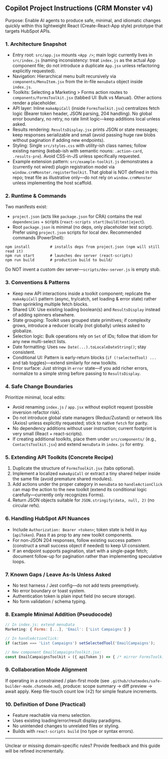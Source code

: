 ## Copilot Project Instructions (CRM Monster v4)

Purpose: Enable AI agents to produce safe, minimal, and idiomatic changes quickly within this lightweight React (Create-React-App style) prototype that targets HubSpot APIs.

### 1. Architecture Snapshot
* Entry root: `src/app.jsx` mounts `<App />`; main logic currently lives in `src/index.js` (naming inconsistency: treat `index.js` as the actual App component file; do not introduce a duplicate `App.jsx` unless refactoring explicitly requested).
* Navigation: Hierarchical menu built recursively via `components/MenuItem.jsx` from the in-file `menuData` object inside `index.js`.
* Toolkits: Selecting a Marketing > Forms action routes to `components/FormsToolkit.jsx` (tabbed UI: Bulk vs Manual). Other actions render a placeholder.
* API layer: Inline `makeApiCall` (inside `FormsToolkit.jsx`) centralizes fetch logic (Bearer token header, JSON parsing, 204 handling). No global error boundary, no retry, no rate limit logic—keep additions local unless asked.
* Results rendering: `ResultsDisplay.jsx` prints JSON or state messages; keep responses serializable and small (avoid passing huge raw blobs without pagination if adding new endpoints).
* Styling: Single `src/styles.css` with utility-ish class names; follow existing naming (kebab-ish with semantic nouns: `.action-card`, `.results-pre`). Avoid CSS-in-JS unless specifically requested.
* Example extension pattern: `src/example-toolkit.js` demonstrates a (currently not wired) plugin registration model via `window.crmMonster.registerToolkit`. That global is NOT defined in this repo; treat file as illustrative only—do not rely on `window.crmMonster` unless implementing the host scaffold.

### 2. Runtime & Commands
Two manifests exist:
* `project.json` (acts like `package.json` for CRA) contains the real `dependencies` + scripts (`react-scripts start|build|test|eject`).
* Root `package.json` is minimal (no deps, only placeholder test script). Prefer using `project.json` scripts for local dev.
Recommended commands (PowerShell):
```
npm install         # installs deps from project.json (npm will still read it)
npm run start       # launches dev server (react-scripts)
npm run build       # production build to build/
```
Do NOT invent a custom dev server—`scripts/dev-server.js` is empty stub.

### 3. Conventions & Patterns
* Keep new API interactions inside a toolkit component; replicate the `makeApiCall` pattern (async, try/catch, set loading & error state) rather than sprinkling multiple fetch blocks.
* Shared UX: Use existing loading boolean(s) and `ResultsDisplay` instead of adding spinners elsewhere.
* State grouping: Toolkit uses grouped state primitives; if complexity grows, introduce a reducer locally (not globally) unless asked to globalize.
* Selection logic: Bulk operations rely on `Set` of IDs; follow that idiom for any new multi-select lists.
* Date formatting: Uses `new Date(...).toLocaleDateString()`; stay consistent.
* Conditional UI: Pattern is early-return blocks (`if (!selectedTool) ...` and tab toggles)—extend similarly for new toolkits.
* Error surface: Just strings in `error` state—if you add richer errors, normalize to a simple string before passing to `ResultsDisplay`.

### 4. Safe Change Boundaries
Prioritize minimal, local edits:
* Avoid renaming `index.js` / `app.jsx` without explicit request (possible inversion refactor risk).
* Do not introduce global state managers (Redux/Zustand) or network libs (Axios) unless explicitly requested; stick to native `fetch` for parity.
* No dependency additions without user instruction; current footprint is very small (React + react-scripts).
* If creating additional toolkits, place them under `src/components/` (e.g., `ContactsToolkit.jsx`) and extend `menuData` in `index.js` for entry.

### 5. Extending API Toolkits (Concrete Recipe)
1. Duplicate the structure of `FormsToolkit.jsx` (tabs optional).
2. Implement a localized `makeApiCall` or extract a tiny shared helper inside the same file (avoid premature shared modules).
3. Add actions under the proper category in `menuData` so `handleActionClick` can map the action to the new toolkit (extend its conditional logic carefully—currently only recognizes Forms).
4. Return JSON objects suitable for `JSON.stringify(data, null, 2)` (no circular refs).

### 6. Handling HubSpot API Nuances
* Include `Authorization: Bearer <token>`; token state is held in `App` (`apiToken`). Pass it as prop to any new toolkit components.
* For non-JSON 204 responses, follow existing success pattern (construct a small success object if needed) to keep UI consistent.
* If an endpoint supports pagination, start with a single-page fetch; document follow-up for pagination rather than implementing speculative loops.

### 7. Known Gaps / Leave As-Is Unless Asked
* No test harness / Jest config—do not add tests preemptively.
* No error boundary or toast system.
* Authentication token is plain input field (no secure storage).
* No form validation / schema typing.

### 8. Example Minimal Addition (Pseudocode)
```jsx
// In index.js: extend menuData
Marketing: { Forms: [...], 'Email': ['List Campaigns'] }

// In handleActionClick:
if (action === 'List Campaigns') setSelectedTool('EmailCampaigns');

// New component EmailCampaignsToolkit.jsx:
const EmailCampaignsToolkit = ({ apiToken }) => { /* mirror FormsToolkit skeleton */ };
```

### 9. Collaboration Mode Alignment
If operating in a constrained / plan-first mode (see `.github/chatmodes/safe-builder-mode.chatmode.md`), produce: scope summary → diff preview → await apply. Keep file-touch count low (≤2) for simple feature increments.

### 10. Definition of Done (Practical)
* Feature reachable via menu selection.
* Uses existing loading/error/result display paradigms.
* No unintended changes to unrelated files or styling.
* Builds with `react-scripts build` (no type or syntax errors).

---
Unclear or missing domain-specific rules? Provide feedback and this guide will be refined incrementally.
